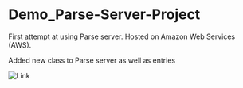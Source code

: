 # Demo_Parse-Server-Project
First attempt at using Parse server. Hosted on Amazon Web Services (AWS).

Added new class to Parse server as well as entries

![Link](https://imgur.com/CYecYJE.png)
